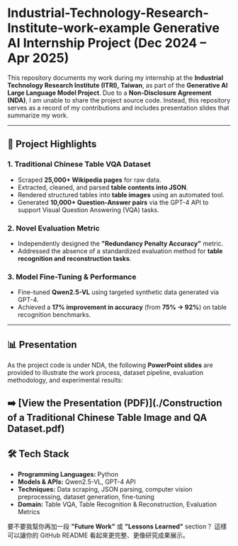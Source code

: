 # Industrial-Technology-Research-Institute-work-example Generative AI Internship Project (Dec 2024 – Apr 2025)

This repository documents my work during my internship at the **Industrial Technology Research Institute (ITRI), Taiwan**, as part of the **Generative AI Large Language Model Project**.
Due to a **Non-Disclosure Agreement (NDA)**, I am unable to share the project source code. Instead, this repository serves as a record of my contributions and includes presentation slides that summarize my work.

---

## 📌 Project Highlights

### 1. Traditional Chinese Table VQA Dataset

* Scraped **25,000+ Wikipedia pages** for raw data.
* Extracted, cleaned, and parsed **table contents into JSON**.
* Rendered structured tables into **table images** using an automated tool.
* Generated **10,000+ Question-Answer pairs** via the GPT-4 API to support Visual Question Answering (VQA) tasks.

### 2. Novel Evaluation Metric

* Independently designed the **"Redundancy Penalty Accuracy"** metric.
* Addressed the absence of a standardized evaluation method for **table recognition and reconstruction tasks**.

### 3. Model Fine-Tuning & Performance

* Fine-tuned **Qwen2.5-VL** using targeted synthetic data generated via GPT-4.
* Achieved a **17% improvement in accuracy** (from **75% → 92%**) on table recognition benchmarks.

---

## 📊 Presentation

As the project code is under NDA, the following **PowerPoint slides** are provided to illustrate the work process, dataset pipeline, evaluation methodology, and experimental results:


➡️ [View the Presentation (PDF)](./Construction of a Traditional Chinese Table Image and QA Dataset.pdf)
---

## 🛠️ Tech Stack

* **Programming Languages:** Python
* **Models & APIs:** Qwen2.5-VL, GPT-4 API
* **Techniques:** Data scraping, JSON parsing, computer vision preprocessing, dataset generation, fine-tuning
* **Domain:** Table VQA, Table Recognition & Reconstruction, Evaluation Metrics



要不要我幫你再加一段 **"Future Work"** 或 **"Lessons Learned"** section？ 這樣可以讓你的 GitHub README 看起來更完整、更像研究成果展示。
